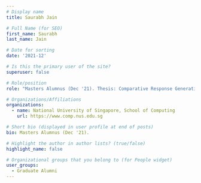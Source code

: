 ```yaml
---
# Display name
title: Saurabh Jain

# Full Name (for SEO) 
first_name: Saurabh
last_name: Jain

# Date for sorting
date: '2021-12'

# Is this the primary user of the site?
superuser: false

# Role/position
role: "Masters Alumnus (Dec '21). Thesis: Comparative Response Generation."

# Organizations/Affiliations
organizations:
  - name: National University of Singapore, School of Computing
    url: https://www.comp.nus.edu.sg

# Short bio (displayed in user profile at end of posts)
bio: Masters Alumnus (Dec '21). 

# Highlight the author in author lists? (true/false)
highlight_name: false

# Organizational groups that you belong to (for People widget)
user_groups:
  - Graduate Alumni
---
```

